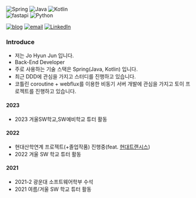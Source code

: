 ![Spring](https://img.shields.io/badge/-Spring-6DB33F?style=for-the-badge&logo=Spring&logoColor=fff)
![Java](https://img.shields.io/badge/JAVA-007396?style=for-the-badge&logo=java&logoColor=fff)
![Kotlin](https://img.shields.io/badge/Kotlin-B75EA4?style=for-the-badge&logo=kotlin&logoColor=F6891F) <br>
![fastapi](https://img.shields.io/badge/FastAPI-049593?style=for-the-badge&logo=fastapi&logoColor=white)
![Python](https://img.shields.io/badge/Python-0067A3?style=for-the-badge&logo=python&logoColor=white)

<a href="https://tianea.notion.site/Tianea-s-Blog-f850a6d526c3422aabc9f0cec442e604"><img src="https://img.shields.io/badge/Tech%20Blog-000000?style=flat-square&logo=notion&logoColor=white&link=https://www.notion.so/Tianea-s-Blog-f850a6d526c3422aabc9f0cec442e604" alt="blog"/></a>
<a href="mailto:rhlehfndvkd7557@gmail.com"><img src="https://img.shields.io/badge/Gmail-d14836?style=flat-square&logo=Gmail&logoColor=white&link=rhlehfndvkd7557@gmail.com" alt="email"/></a>
[![LinkedIn](https://img.shields.io/badge/-LinkedIn-0077b5?style=flat-square&logo=linkedin&logoColor=white&link=https://www.linkedin.com/in/taeyang-jin/)](https://www.linkedin.com/in/%ED%98%84%EC%A4%80-%EC%A1%B0-2747a9245/)


### Introduce 

- 저는 Jo Hyun Jun 입니다.
- Back-End Developer
- 주로 사용하는 기술 스택은 Spring(Java, Kotlin) 입니다.
- 최근 DDD에 관심을 가지고 스터디를 진행하고 있습니다.
- 코틀린 coroutine + webflux를 이용한 비동기 서버 개발에 관심을 가지고 토이 프로젝트를 진행하고 있습니다.

#### 2023
- 2023 겨울SW학교,SW예비학교 튜터 활동

#### 2022
- 현대산학연계 프로젝트(+졸업작품) 진행중(feat. [현대트랜시스](https://www.hyundai-transys.com/ko/main.do))
- 2022 겨울 SW 학교 튜터 활동

#### 2021
- 2021-2 광운대 소프트웨어학부 수석
- 2021 여름/겨울 SW 학교 튜터 활동
